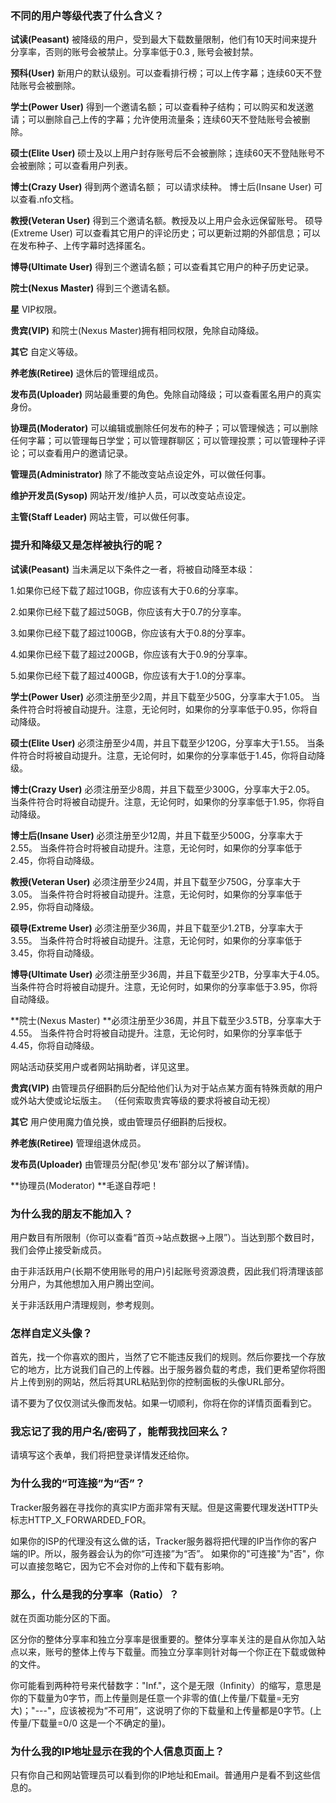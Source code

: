 ### 不同的用户等级代表了什么含义？

**试读\(Peasant\)** 被降级的用户，受到最大下载数量限制，他们有10天时间来提升分享率，否则的账号会被禁止。分享率低于0.3 , 账号会被封禁。

**预科\(User\)** 新用户的默认级别。可以查看排行榜；可以上传字幕；连续60天不登陆账号会被删除。

**学士\(Power User\)** 得到一个邀请名额；可以查看种子结构；可以购买和发送邀请；可以删除自己上传的字幕；允许使用流量条；连续60天不登陆账号会被删除。

**硕士\(Elite User\)** 硕士及以上用户封存账号后不会被删除；连续60天不登陆账号不会被删除；可以查看用户列表。

**博士\(Crazy User\)** 得到两个邀请名额； 可以请求续种。 博士后\(Insane User\) 可以查看.nfo文档。

**教授\(Veteran User\)** 得到三个邀请名额。教授及以上用户会永远保留账号。 硕导\(Extreme User\) 可以查看其它用户的评论历史；可以更新过期的外部信息；可以在发布种子、上传字幕时选择匿名。

**博导\(Ultimate User\)** 得到三个邀请名额；可以查看其它用户的种子历史记录。

**院士\(Nexus Master\)** 得到三个邀请名额。

**星** VIP权限。

**贵宾\(VIP\)** 和院士\(Nexus Master\)拥有相同权限，免除自动降级。

**其它** 自定义等级。

**养老族\(Retiree\)** 退休后的管理组成员。

**发布员\(Uploader\)** 网站最重要的角色。免除自动降级；可以查看匿名用户的真实身份。

**协理员\(Moderator\)** 可以编辑或删除任何发布的种子；可以管理候选；可以删除任何字幕；可以管理每日学堂；可以管理群聊区；可以管理投票；可以管理种子评论；可以查看用户的邀请记录。

**管理员\(Administrator\)** 除了不能改变站点设定外，可以做任何事。

**维护开发员\(Sysop\)** 网站开发\/维护人员，可以改变站点设定。

**主管\(Staff Leader\)** 网站主管，可以做任何事。



### 提升和降级又是怎样被执行的呢？

**试读\(Peasant\)** 当未满足以下条件之一者，将被自动降至本级：

1.如果你已经下载了超过10GB，你应该有大于0.6的分享率。

2.如果你已经下载了超过50GB，你应该有大于0.7的分享率。

3.如果你已经下载了超过100GB，你应该有大于0.8的分享率。

4.如果你已经下载了超过200GB，你应该有大于0.9的分享率。

5.如果你已经下载了超过400GB，你应该有大于1.0的分享率。

**学士\(Power User\)** 必须注册至少2周，并且下载至少50G，分享率大于1.05。 当条件符合时将被自动提升。注意，无论何时，如果你的分享率低于0.95，你将自动降级。

**硕士\(Elite User\)** 必须注册至少4周，并且下载至少120G，分享率大于1.55。  当条件符合时将被自动提升。注意，无论何时，如果你的分享率低于1.45，你将自动降级。

**博士\(Crazy User\)** 必须注册至少8周，并且下载至少300G，分享率大于2.05。  当条件符合时将被自动提升。注意，无论何时，如果你的分享率低于1.95，你将自动降级。

**博士后\(Insane User\)** 必须注册至少12周，并且下载至少500G，分享率大于2.55。 当条件符合时将被自动提升。注意，无论何时，如果你的分享率低于2.45，你将自动降级。

**教授\(Veteran User\)** 必须注册至少24周，并且下载至少750G，分享率大于3.05。 当条件符合时将被自动提升。注意，无论何时，如果你的分享率低于2.95，你将自动降级。

**硕导\(Extreme User\)** 必须注册至少36周，并且下载至少1.2TB，分享率大于3.55。 当条件符合时将被自动提升。注意，无论何时，如果你的分享率低于3.45，你将自动降级。

**博导\(Ultimate User\)** 必须注册至少36周，并且下载至少2TB，分享率大于4.05。 当条件符合时将被自动提升。注意，无论何时，如果你的分享率低于3.95，你将自动降级。

**院士\(Nexus Master\) **必须注册至少36周，并且下载至少3.5TB，分享率大于4.55。 当条件符合时将被自动提升。注意，无论何时，如果你的分享率低于4.45，你将自动降级。

网站活动获奖用户或者网站捐助者，详见这里。

**贵宾\(VIP\)** 由管理员仔细斟酌后分配给他们认为对于站点某方面有特殊贡献的用户或外站大使或论坛版主。 （任何索取贵宾等级的要求将被自动无视）

**其它** 用户使用魔力值兑换，或由管理员仔细斟酌后授权。

**养老族\(Retiree\)** 管理组退休成员。

**发布员\(Uploader\)** 由管理员分配\(参见'发布'部分以了解详情\)。

**协理员\(Moderator\) **毛遂自荐吧！



### 为什么我的朋友不能加入？

用户数目有所限制（你可以查看“首页-&gt;站点数据-&gt;上限”）。当达到那个数目时，我们会停止接受新成员。

由于非活跃用户\(长期不使用账号的用户\)引起账号资源浪费，因此我们将清理该部分用户，为其他想加入用户腾出空间。

关于非活跃用户清理规则，参考规则。



### 怎样自定义头像？

首先，找一个你喜欢的图片，当然了它不能违反我们的规则。然后你要找一个存放它的地方，比方说我们自己的上传器。出于服务器负载的考虑，我们更希望你将图片上传到别的网站，然后将其URL粘贴到你的控制面板的头像URL部分。

请不要为了仅仅测试头像而发帖。如果一切顺利，你将在你的详情页面看到它。



### 我忘记了我的用户名\/密码了，能帮我找回来么？

请填写这个表单，我们将把登录详情发还给你。



### 为什么我的“可连接”为“否”？

Tracker服务器在寻找你的真实IP方面非常有天赋。但是这需要代理发送HTTP头标志HTTP\_X\_FORWARDED\_FOR。


如果你的ISP的代理没有这么做的话，Tracker服务器将把代理的IP当作你的客户端的IP。所以，服务器会认为的你“可连接”为“否”。 
如果你的"可连接"为"否"，你可以直接忽略它，因为它不会对你的上传和下载有影响。



### 那么，什么是我的分享率（Ratio）？

就在页面功能分区的下面。

区分你的整体分享率和独立分享率是很重要的。整体分享率关注的是自从你加入站点以来，账号的整体上传与下载量。而独立分享率则针对每一个你正在下载或做种的文件。 


你可能看到两种符号来代替数字："Inf."，这个是无限（Infinity）的缩写，意思是你的下载量为0字节，而上传量则是任意一个非零的值\(上传量\/下载量=无穷大\)；"---"，应该被视为“不可用”，这说明了你的下载量和上传量都是0字节。\(上传量\/下载量=0\/0 这是一个不确定的量\)。



### 为什么我的IP地址显示在我的个人信息页面上？

只有你自己和网站管理员可以看到你的IP地址和Email。普通用户是看不到这些信息的。

